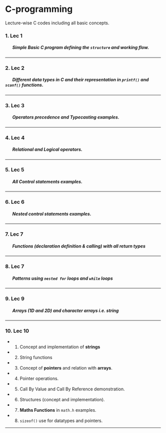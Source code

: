 # C-programming
Lecture-wise C codes including all basic concepts.
### 1. Lec 1
##### &nbsp;&nbsp;&nbsp;&nbsp;&nbsp;&nbsp; Simple Basic C program defining the ```structure``` and working flow.
---
### 2. Lec 2
##### &nbsp;&nbsp;&nbsp;&nbsp;&nbsp;&nbsp; Different data types in C and their representation in ```printf()``` and ```scanf()``` functions.
---
### 3. Lec 3
##### &nbsp;&nbsp;&nbsp;&nbsp;&nbsp;&nbsp;  Operators precedence and Typecasting examples.
---
### 4. Lec 4
##### &nbsp;&nbsp;&nbsp;&nbsp;&nbsp;&nbsp; Relational and Logical operators.
---
### 5. Lec 5
##### &nbsp;&nbsp;&nbsp;&nbsp;&nbsp;&nbsp; All Control statements examples.
---
### 6. Lec 6
##### &nbsp;&nbsp;&nbsp;&nbsp;&nbsp;&nbsp; Nested control statements examples.
---
### 7. Lec 7
##### &nbsp;&nbsp;&nbsp;&nbsp;&nbsp;&nbsp; Functions (declaration definition & calling) with all return types
---
### 8. Lec 7
##### &nbsp;&nbsp;&nbsp;&nbsp;&nbsp;&nbsp; Patterns using ```nested for``` loops and ```while``` loops
---
### 9. Lec 9
##### &nbsp;&nbsp;&nbsp;&nbsp;&nbsp;&nbsp; Arrays (1D and 2D) and character arrays i.e. string
---
### 10. Lec 10
* 1. Concept and implementation of **strings**
* 2. String functions 
* 3. Concept of **pointers** and relation with **arrays**.
* 4. Pointer operations.
* 5. Call By Value and Call By Reference demonstration.
* 6. Structures (concept and implementation).
* 7. **Maths Functions** in ```math.h``` examples.
* 8. ```sizeof()``` use for datatypes and pointers.
---
